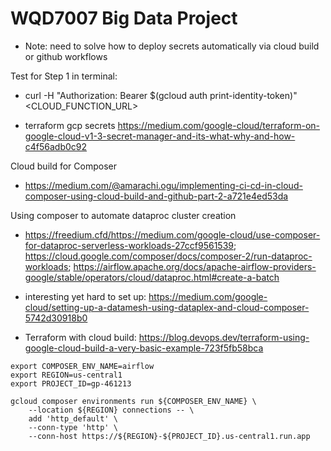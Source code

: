 # WQD7007 Big Data Project

- Note: need to solve how to deploy secrets automatically via cloud build or github workflows

Test for Step 1 in terminal:
- curl -H "Authorization: Bearer $(gcloud auth print-identity-token)" <CLOUD_FUNCTION_URL>

- terraform gcp secrets https://medium.com/google-cloud/terraform-on-google-cloud-v1-3-secret-manager-and-its-what-why-and-how-c4f56adb0c92

Cloud build for Composer
- https://medium.com/@amarachi.ogu/implementing-ci-cd-in-cloud-composer-using-cloud-build-and-github-part-2-a721e4ed53da

Using composer to automate dataproc cluster creation
- https://freedium.cfd/https://medium.com/google-cloud/use-composer-for-dataproc-serverless-workloads-27ccf9561539; https://cloud.google.com/composer/docs/composer-2/run-dataproc-workloads; https://airflow.apache.org/docs/apache-airflow-providers-google/stable/operators/cloud/dataproc.html#create-a-batch

- interesting yet hard to set up: https://medium.com/google-cloud/setting-up-a-datamesh-using-dataplex-and-cloud-composer-5742d30918b0

- Terraform with cloud build: https://blog.devops.dev/terraform-using-google-cloud-build-a-very-basic-example-723f5fb58bca


```
export COMPOSER_ENV_NAME=airflow
export REGION=us-central1
export PROJECT_ID=gp-461213

gcloud composer environments run ${COMPOSER_ENV_NAME} \
    --location ${REGION} connections -- \
    add 'http_default' \
    --conn-type 'http' \
    --conn-host https://${REGION}-${PROJECT_ID}.us-central1.run.app
```